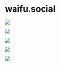 # waifu.social



![](https://github.com/skid9000/social.tuto-craft.com_blocklist/blob/master/img/waifus.social/1.png)

![](https://github.com/skid9000/social.tuto-craft.com_blocklist/blob/master/img/waifus.social/2.png)

![](https://github.com/skid9000/social.tuto-craft.com_blocklist/blob/master/img/waifus.social/3.png)

![](https://github.com/skid9000/social.tuto-craft.com_blocklist/blob/master/img/waifus.social/4.jpg)

![](https://github.com/skid9000/social.tuto-craft.com_blocklist/blob/master/img/waifus.social/5.jpg)